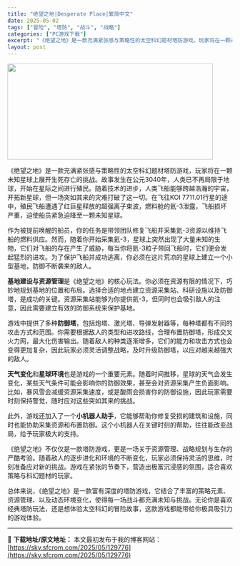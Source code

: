 ```yaml
---
title: "绝望之地|Desperate Place|繁简中文"
date: 2025-05-02
tags: ["冒险", "塔防", "战斗", "战略"]
categories: ["PC游戏下载"]
excerpt: "《绝望之地》是一款充满紧张感与策略性的太空科幻题材塔防游戏，玩家将在一颗未知星球上展开生死存亡的挑战。故事发生在公元3040年，人类已不再局限于地球，开始在星际之间进行殖民。随着技术的进步，人类飞船能够跨越浩瀚的宇宙，开拓新星球，但一场突如其来的灾难打破了这一切。在飞往KOI 7711.01行星的途&hellip;"
layout: post
---
```


<img class="aligncenter size-full wp-image-129777" src="https://sky.sfcrom.com/wp-content/uploads/2025/05/2025050202163426.webp" alt="" width="460" height="215" />

《绝望之地》是一款充满紧张感与策略性的太空科幻题材塔防游戏，玩家将在一颗未知星球上展开生死存亡的挑战。故事发生在公元3040年，人类已不再局限于地球，开始在星际之间进行殖民。随着技术的进步，人类飞船能够跨越浩瀚的宇宙，开拓新星球，但一场突如其来的灾难打破了这一切。在飞往KOI 7711.01行星的途中，殖民飞船遭遇了红巨星释放的超强离子束波，燃料舱的氦-3泄露，飞船损坏严重，迫使船员紧急迫降至一颗未知星球。

作为被提前唤醒的船员，你的任务是带领团队修复飞船并采集氦-3资源以维持飞船的燃料供应。然而，随着你开始采集氦-3，星球上突然出现了大量未知的生物，它们对飞船的存在产生了威胁，每当你将氦-3粒子带回飞船时，它们便会发起猛烈的进攻。为了保护飞船并成功逃离，你必须在这片荒凉的星球上建立一个小型基地，防御不断袭来的敌人。

<strong>基地建设与资源管理</strong>是《绝望之地》的核心玩法。你必须在资源有限的情况下，巧妙地规划基地的位置和布局。选择合适的地点建立资源采集站、科研设施以及防御塔，是成功的关键。资源采集站能够为你提供氦-3，但同时也会吸引敌人的注意，因此需要建立有效的防御系统来保护基地。

游戏中提供了多种<strong>防御塔</strong>，包括炮塔、激光塔、导弹发射器等，每种塔都有不同的攻击方式和范围。你需要根据敌人的类型和进攻路线，合理布置防御塔，形成交叉火力网，最大化伤害输出。随着敌人的种类逐渐增多，它们的能力和攻击方式也会变得更加复杂，因此玩家必须灵活调整战略，及时升级防御塔，以应对越来越强大的敌人。

<strong>天气变化</strong>和<strong>星球环境</strong>也是游戏的一个重要元素。随着时间推移，星球的天气会发生变化，某些天气条件可能会影响你的防御效果，甚至会对资源采集产生负面影响。比如，暴风雪会减缓资源采集速度，或是酸雨会损害你的防御设施，因此玩家需要时刻保持警觉，随时应对这些突如其来的挑战。

此外，游戏还加入了一个<strong>小机器人助手</strong>，它能够帮助你修复受损的建筑和设施，同时也能协助采集资源和布置防御。这个小机器人在关键时刻的帮助，往往能改变战局，给予玩家极大的支持。

《绝望之地》不仅仅是一款塔防游戏，更是一场关于资源管理、战略规划与生存的严酷考验。随着敌人的逐步进化和环境的不断变化，玩家必须保持灵活的思维，时刻准备应对新的挑战。游戏在紧张的节奏下，营造出极富沉浸感的氛围，适合喜欢策略与科幻题材的玩家。

总体来说，《绝望之地》是一款富有深度的塔防游戏，它结合了丰富的策略元素、资源管理、以及动态环境变化，使得每一场战斗都充满未知与挑战。无论你是喜欢经典塔防玩法，还是想体验太空科幻的冒险故事，这款游戏都能带给你极具吸引力的游戏体验。

---
📖 **下载地址/原文地址：** 本文最初发布于我的博客网站：[https://sky.sfcrom.com/2025/05/129776](https://sky.sfcrom.com/2025/05/129776)

